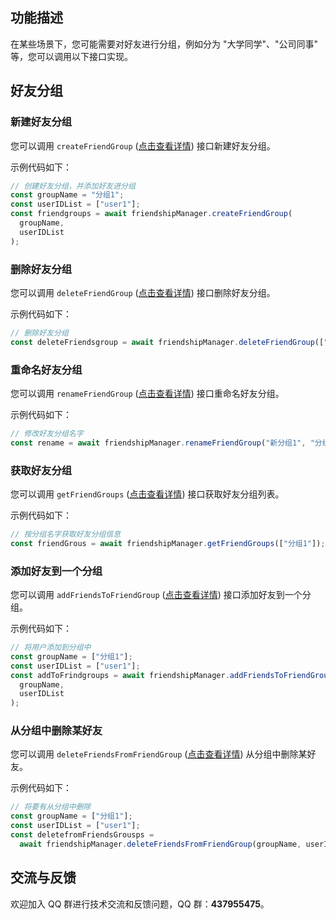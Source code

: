 ## 功能描述

在某些场景下，您可能需要对好友进行分组，例如分为 "大学同学"、"公司同事" 等，您可以调用以下接口实现。

## 好友分组

### 新建好友分组

您可以调用 `createFriendGroup` ([点击查看详情](https://comm.qq.com/im/doc/RN/zh/Api/V2TIMFriendshipManager/createFriendGroup.html)) 接口新建好友分组。

示例代码如下：

```javascript
// 创建好友分组，并添加好友进分组
const groupName = "分组1";
const userIDList = ["user1"];
const friendgroups = await friendshipManager.createFriendGroup(
  groupName,
  userIDList
);
```

### 删除好友分组

您可以调用 `deleteFriendGroup` ([点击查看详情](https://comm.qq.com/im/doc/RN/zh/Api/V2TIMFriendshipManager/deleteFriendGroup.html)) 接口删除好友分组。

示例代码如下：

```javascript
// 删除好友分组
const deleteFriendsgroup = await friendshipManager.deleteFriendGroup(["分组1"]);
```

### 重命名好友分组

您可以调用 `renameFriendGroup` ([点击查看详情](https://comm.qq.com/im/doc/RN/zh/Api/V2TIMFriendshipManager/renameFriendGroup.html)) 接口重命名好友分组。

示例代码如下：

```javascript
// 修改好友分组名字
const rename = await friendshipManager.renameFriendGroup("新分组1", "分组1");
```

### 获取好友分组

您可以调用 `getFriendGroups` ([点击查看详情](https://comm.qq.com/im/doc/RN/zh/Api/V2TIMFriendshipManager/getFriendGroups.html)) 接口获取好友分组列表。

示例代码如下：

```javascript
// 按分组名字获取好友分组信息
const friendGrous = await friendshipManager.getFriendGroups(["分组1"]);
```

### 添加好友到一个分组

您可以调用 `addFriendsToFriendGroup` ([点击查看详情](https://comm.qq.com/im/doc/RN/zh/Api/V2TIMFriendshipManager/addFriendsToFriendGroup.html)) 接口添加好友到一个分组。

示例代码如下：

```javascript
// 将用户添加到分组中
const groupName = ["分组1"];
const userIDList = ["user1"];
const addToFrindgroups = await friendshipManager.addFriendsToFriendGroup(
  groupName,
  userIDList
);
```

### 从分组中删除某好友

您可以调用 `deleteFriendsFromFriendGroup` ([点击查看详情](https://comm.qq.com/im/doc/RN/zh/Api/V2TIMFriendshipManager/deleteFriendGroup.html)) 从分组中删除某好友。

示例代码如下：

```javascript
// 将要有从分组中删除
const groupName = ["分组1"];
const userIDList = ["user1"];
const deletefromFriendsGrousps =
  await friendshipManager.deleteFriendsFromFriendGroup(groupName, userIDList);
```

## 交流与反馈

欢迎加入 QQ 群进行技术交流和反馈问题，QQ 群：**437955475**。
